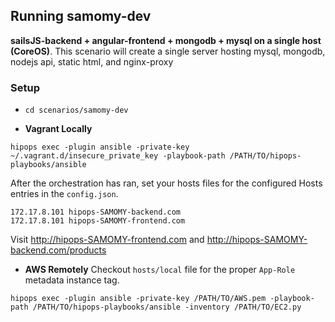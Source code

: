 ## Running samomy-dev
**sailsJS-backend + angular-frontend + mongodb + mysql on a single host (CoreOS)**.
This scenario will create a single server hosting mysql, mongodb, nodejs api, static html, and nginx-proxy

### Setup

- ```cd scenarios/samomy-dev```

- **Vagrant Locally**
```
hipops exec -plugin ansible -private-key ~/.vagrant.d/insecure_private_key -playbook-path /PATH/TO/hipops-playbooks/ansible
```
After the orchestration has ran, set your hosts files for the configured Hosts entries in the `config.json`.
```
172.17.8.101 hipops-SAMOMY-backend.com
172.17.8.101 hipops-SAMOMY-frontend.com
```
Visit http://hipops-SAMOMY-frontend.com and http://hipops-SAMOMY-backend.com/products


- **AWS Remotely** Checkout `hosts/local` file for the proper `App-Role` metadata instance tag.
```
hipops exec -plugin ansible -private-key /PATH/TO/AWS.pem -playbook-path /PATH/TO/hipops-playbooks/ansible -inventory /PATH/TO/EC2.py
```
